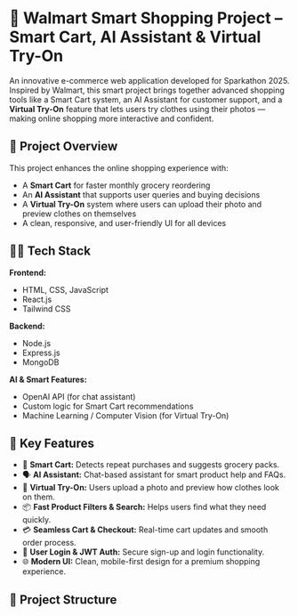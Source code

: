 # 🛒 Walmart Smart Shopping Project – Smart Cart, AI Assistant & Virtual Try-On

An innovative e-commerce web application developed for Sparkathon 2025. Inspired by Walmart, this smart project brings together advanced shopping tools like a Smart Cart system, an AI Assistant for customer support, and a **Virtual Try-On** feature that lets users try clothes using their photos — making online shopping more interactive and confident.

## 🚀 Project Overview

This project enhances the online shopping experience with:
- A **Smart Cart** for faster monthly grocery reordering
- An **AI Assistant** that supports user queries and buying decisions
- A **Virtual Try-On** system where users can upload their photo and preview clothes on themselves
- A clean, responsive, and user-friendly UI for all devices

## 👨‍💻 Tech Stack

**Frontend:**
- HTML, CSS, JavaScript
- React.js
- Tailwind CSS

**Backend:**
- Node.js
- Express.js
- MongoDB

**AI & Smart Features:**
- OpenAI API (for chat assistant)
- Custom logic for Smart Cart recommendations
- Machine Learning / Computer Vision (for Virtual Try-On)

## 🧠 Key Features

- 🔄 **Smart Cart:** Detects repeat purchases and suggests grocery packs.
- 🗣️ **AI Assistant:** Chat-based assistant for smart product help and FAQs.
- 🧥 **Virtual Try-On:** Users upload a photo and preview how clothes look on them.
- 📦 **Fast Product Filters & Search:** Helps users find what they need quickly.
- 💳 **Seamless Cart & Checkout:** Real-time cart updates and smooth order process.
- 🔐 **User Login & JWT Auth:** Secure sign-up and login functionality.
- 🌐 **Modern UI:** Clean, mobile-first design for a premium shopping experience.

## 📁 Project Structure

